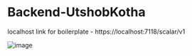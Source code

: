 # Backend-UtshobKotha
localhost link for boilerplate - https://localhost:7118/scalar/v1


![image](https://github.com/user-attachments/assets/4dd9b07e-f5e5-420b-9166-6d349a1d0d72)
